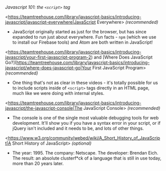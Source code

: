 *Javascript 101: the `<script>` tag*

<https://teamtreehouse.com/library/javascript-basics/introducing-javascript/javascript-everywhere|JavaScript Everywhere> *(recommended)*
  - JavaScript originally started as just for the browser, but has since expanded to run just about everywhere. Fun facts - `npm` (which we use to install our Firebase tools) and Atom are both written in JavaScript!

<https://teamtreehouse.com/library/javascript-basics/introducing-javascript/your-first-javascript-program-2) and [Where Does JavaScript Go?](https://teamtreehouse.com/library/javascript-basics/introducing-javascript/where-does-javascript-go|Your First JavaScript Program> *(recommended)*
  - One thing that's not as clear in these videos - it's totally possible for us to include scripts inside of `<script>` tags directly in an HTML page, much like we were doing with internal styles.

<https://teamtreehouse.com/library/javascript-basics/introducing-javascript/the-javascript-console|The JavaScript Console> *(recommended)*
  - The console is one of the single most valuable debugging tools for web development. It'll show you if you have a syntax error in your script, or if jQuery isn't included and it needs to be, and lots of other things.

<https://www.w3.org/community/webed/wiki/A_Short_History_of_JavaScript|A Short History of JavaScript> _(optional)_
  - The year: 1995. The company: Netscape. The developer: Brendan Eich. The result: an absolute clusterf*ck of a  language that is still in use today, more than 20 years later.
